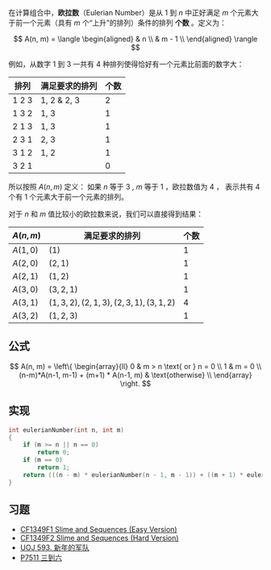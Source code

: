 在计算组合中，**欧拉数**（Eulerian Number）是从 $1$ 到 $n$ 中正好满足 $m$ 个元素大于前一个元素（具有 $m$ 个“上升”的排列）条件的排列 **个数** 。定义为：

$$
A(n, m) = 
\langle 
\begin{aligned}
& n \\
& m - 1 \\
\end{aligned}
\rangle
$$

例如，从数字 $1$ 到 $3$ 一共有 $4$ 种排列使得恰好有一个元素比前面的数字大：

| 排列  |  满足要求的排列  | 个数  |
| ---------- | --------------- | -------------- |
| 1 2 3 | 1, 2 & 2, 3 | 2 |
| 1 3 2 | 1, 3 | 1 |
| 2 1 3 | 1, 3 | 1 |
| 2 3 1 | 2, 3 | 1 | 
| 3 1 2 | 1, 2 | 1 |
| 3 2 1 |      | 0 |

所以按照 $A(n, m)$ 定义： 如果 $n$ 等于 $3$ , $m$ 等于 $1$ ，欧拉数值为 $4$ ， 表示共有 $4$ 个有 $1$ 个元素大于前一个元素的排列。

对于 $n$ 和 $m$ 值比较小的欧拉数来说，我们可以直接得到结果：

| $A(n, m)$  | 满足要求的排列 | 个数 | 
| ---------- | --------------- | --------------- | 
| $A(1, 0)$ | $(1)$ | 1 |
| $A(2, 0)$ | $(2, 1)$ | 1 |
| $A(2, 1)$  | $(1, 2)$ | 1 |
| $A(3, 0)$ | $(3, 2, 1)$ | 1 | 
| $A(3, 1)$ | $(1, 3, 2), (2, 1, 3), (2, 3, 1), (3, 1, 2)$ | 4 |
| $A(3, 2)$ | $(1, 2, 3)$ | 1 |

## 公式

$$
A(n, m) = 
\left\{
\begin{array}{ll}
0 & m > n \text{ or } n = 0 \\
1 & m = 0 \\
(n-m)*A(n-1, m-1) + (m+1) * A(n-1, m) & \text{otherwise} \\
\end{array}
\right.
$$

## 实现

```c++
int eulerianNumber(int n, int m)
{
    if (m >= n || n == 0)
        return 0;
    if (m == 0)
        return 1;
    return (((n - m) * eulerianNumber(n - 1, m - 1)) + ((m + 1) * eulerianNumber(n - 1, m)));
}
```

## 习题

-  [CF1349F1 Slime and Sequences (Easy Version)](https://www.luogu.com.cn/problem/CF1349F1) 
-  [CF1349F2 Slime and Sequences (Hard Version)](https://www.luogu.com.cn/problem/CF1349F2) 
-  [UOJ 593. 新年的军队](https://uoj.ac/problem/593) 
-  [P7511 三到六](https://www.luogu.com.cn/problem/P7511) 
